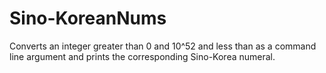 # Sino-KoreanNums
Converts an integer greater than 0 and 10^52 and less than as a command line argument and prints the corresponding Sino-Korea numeral.
